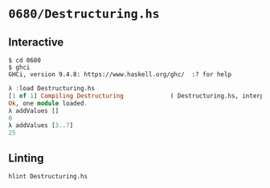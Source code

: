 # `0680/Destructuring.hs`

## Interactive

```console
$ cd 0680
$ ghci
GHCi, version 9.4.8: https://www.haskell.org/ghc/  :? for help
```
```haskell
λ :load Destructuring.hs
[1 of 1] Compiling Destructuring             ( Destructuring.hs, interpreted )
Ok, one module loaded.
λ addValues []
0
λ addValues [3..7]
25
```

## Linting

```console
hlint Destructuring.hs
```
